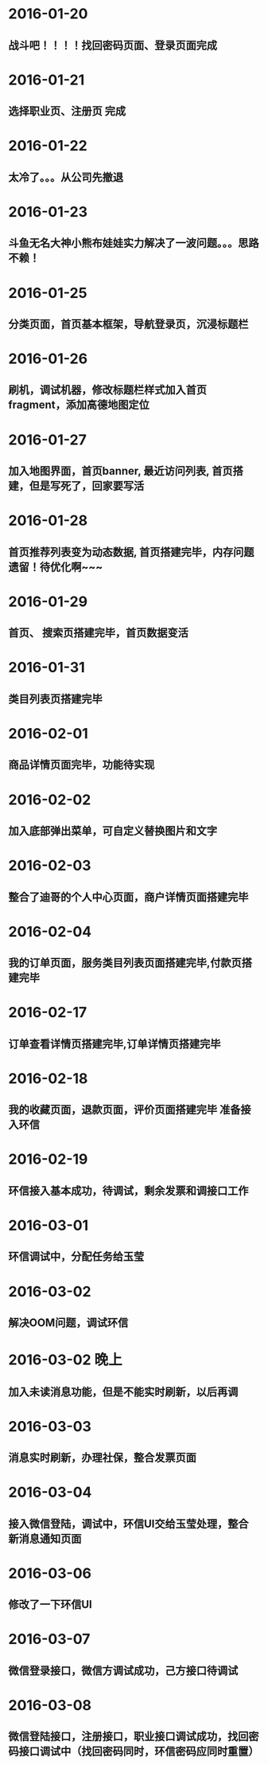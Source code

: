 # 2016-01-20
## 战斗吧！！！！找回密码页面、登录页面完成
# 2016-01-21
## 选择职业页、注册页 完成
# 2016-01-22
## 太冷了。。。从公司先撤退
# 2016-01-23
## 斗鱼无名大神小熊布娃娃实力解决了一波问题。。。思路不赖！
# 2016-01-25
##  分类页面，首页基本框架，导航登录页，沉浸标题栏
# 2016-01-26
##  刷机，调试机器，修改标题栏样式加入首页fragment，添加高德地图定位
# 2016-01-27
##  加入地图界面，首页banner, 最近访问列表, 首页搭建，但是写死了，回家要写活
# 2016-01-28
##  首页推荐列表变为动态数据, 首页搭建完毕，内存问题遗留！待优化啊~~~
# 2016-01-29
## 首页、 搜索页搭建完毕，首页数据变活
# 2016-01-31
## 类目列表页搭建完毕
# 2016-02-01
## 商品详情页面完毕，功能待实现
# 2016-02-02
## 加入底部弹出菜单，可自定义替换图片和文字
# 2016-02-03
## 整合了迪哥的个人中心页面，商户详情页面搭建完毕
# 2016-02-04
## 我的订单页面，服务类目列表页面搭建完毕,付款页搭建完毕
# 2016-02-17
## 订单查看详情页搭建完毕,订单详情页搭建完毕
# 2016-02-18
## 我的收藏页面，退款页面，评价页面搭建完毕 准备接入环信
# 2016-02-19
## 环信接入基本成功，待调试，剩余发票和调接口工作
# 2016-03-01
## 环信调试中，分配任务给玉莹
# 2016-03-02
## 解决OOM问题，调试环信
# 2016-03-02 晚上
## 加入未读消息功能，但是不能实时刷新，以后再调
# 2016-03-03
## 消息实时刷新，办理社保，整合发票页面
# 2016-03-04
## 接入微信登陆，调试中，环信UI交给玉莹处理，整合新消息通知页面
# 2016-03-06
## 修改了一下环信UI
# 2016-03-07
## 微信登录接口，微信方调试成功，己方接口待调试
# 2016-03-08
## 微信登陆接口，注册接口，职业接口调试成功，找回密码接口调试中（找回密码同时，环信密码应同时重置）